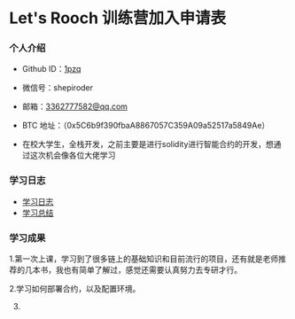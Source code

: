 # Let's Rooch 训练营加入申请表

### 个人介绍

* Github ID：[1pzq](https://github.com/1pzq)

* 微信号：shepiroder

* 邮箱：3362777582@qq.com

* BTC 地址：（0x5C6b9f390fbaA8867057C359A09a52517a5849Ae）

* 在校大学生，全栈开发，之前主要是进行solidity进行智能合约的开发，想通过这次机会像各位大佬学习

### 学习日志

- [学习日志](journal.md)
- [学习总结](summary.md)

### 学习成果

1.第一次上课，学习到了很多链上的基础知识和目前流行的项目，还有就是老师推荐的几本书，我也有简单了解过，感觉还需要认真努力去专研才行。

2.学习如何部署合约，以及配置环境。

3.
